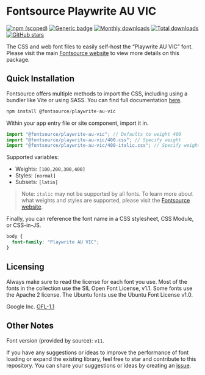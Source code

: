 # Fontsource Playwrite AU VIC

[![npm (scoped)](https://img.shields.io/npm/v/@fontsource/playwrite-au-vic?color=brightgreen)](https://www.npmjs.com/package/@fontsource/playwrite-au-vic) [![Generic badge](https://img.shields.io/badge/fontsource-passing-brightgreen)](https://github.com/fontsource/fontsource) [![Monthly downloads](https://badgen.net/npm/dm/@fontsource/playwrite-au-vic)](https://github.com/fontsource/fontsource) [![Total downloads](https://badgen.net/npm/dt/@fontsource/playwrite-au-vic)](https://github.com/fontsource/fontsource) [![GitHub stars](https://img.shields.io/github/stars/fontsource/fontsource.svg?style=social&label=Star)](https://github.com/fontsource/fontsource/stargazers)

The CSS and web font files to easily self-host the “Playwrite AU VIC” font. Please visit the main [Fontsource website](https://fontsource.org/fonts/playwrite-au-vic) to view more details on this package.

## Quick Installation

Fontsource offers multiple methods to import the CSS, including using a bundler like Vite or using SASS. You can find full documentation [here](https://fontsource.org/docs/getting-started/introduction).

```javascript
npm install @fontsource/playwrite-au-vic
```

Within your app entry file or site component, import it in.

```javascript
import "@fontsource/playwrite-au-vic"; // Defaults to weight 400
import "@fontsource/playwrite-au-vic/400.css"; // Specify weight
import "@fontsource/playwrite-au-vic/400-italic.css"; // Specify weight and style
```

Supported variables:
- Weights: `[100,200,300,400]`
- Styles: `[normal]`
- Subsets: `[latin]`

> Note: `italic` may not be supported by all fonts. To learn more about what weights and styles are supported, please visit the [Fontsource website](https://fontsource.org/fonts/playwrite-au-vic).

Finally, you can reference the font name in a CSS stylesheet, CSS Module, or CSS-in-JS.

```css
body {
  font-family: "Playwrite AU VIC";
}
```

## Licensing
Always make sure to read the license for each font you use. Most of the fonts in the collection use the SIL Open Font License, v1.1. Some fonts use the Apache 2 license. The Ubuntu fonts use the Ubuntu Font License v1.0.

Google Inc.
[OFL-1.1](http://scripts.sil.org/OFL)

## Other Notes
Font version (provided by source): `v11`.

If you have any suggestions or ideas to improve the performance of font loading or expand the existing library, feel free to star and contribute to this repository. You can share your suggestions or ideas by creating an [issue](https://github.com/fontsource/fontsource/issues).